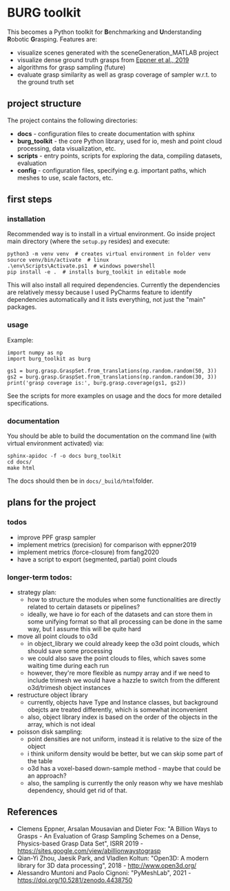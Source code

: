 # BURG toolkit

This becomes a Python toolkit for **B**enchmarking and **U**nderstanding **R**obotic **G**rasping. Features are:
- visualize scenes generated with the sceneGeneration_MATLAB project
- visualize dense ground truth grasps from [Eppner et al., 2019](#references)
- algorithms for grasp sampling (future)
- evaluate grasp similarity as well as grasp coverage of sampler w.r.t. to the ground truth set

## project structure

The project contains the following directories:
- **docs** - configuration files to create documentation with sphinx
- **burg_toolkit** - the core Python library, used for io, mesh and point cloud processing, data visualization, etc.
- **scripts** - entry points, scripts for exploring the data, compiling datasets, evaluation
- **config** - configuration files, specifying e.g. important paths, which meshes to use, scale factors, etc.

## first steps

### installation

Recommended way is to install in a virtual environment.
Go inside project main directory (where the `setup.py` resides) and execute:

```
python3 -m venv venv  # creates virtual environment in folder venv
source venv/bin/activate  # linux
.\env\Scripts\Activate.ps1  # windows powershell
pip install -e .  # installs burg_toolkit in editable mode
```
This will also install all required dependencies. Currently the dependencies are relatively messy because I used PyCharms feature to identify dependencies automatically and it lists everything, not just the "main" packages.

### usage

Example:

```
import numpy as np
import burg_toolkit as burg

gs1 = burg.grasp.GraspSet.from_translations(np.random.random(50, 3))
gs2 = burg.grasp.GraspSet.from_translations(np.random.random(30, 3))
print('grasp coverage is:', burg.grasp.coverage(gs1, gs2))
```

See the scripts for more examples on usage and the docs for more detailed specifications.

### documentation

You should be able to build the documentation on the command line (with virtual environment activated) via:

```
sphinx-apidoc -f -o docs burg_toolkit
cd docs/
make html
```

The docs should then be in `docs/_build/html`folder.

## plans for the project
### todos
- improve PPF grasp sampler
- implement metrics (precision) for comparison with eppner2019
- implement metrics (force-closure) from fang2020
- have a script to export (segmented, partial) point clouds

### longer-term todos:
- strategy plan:
	- how to structure the modules when some functionalities are directly related to certain datasets or pipelines?
	- ideally, we have io for each of the datasets and can store them in some unifying format so that all processing can be done in the same way, but I assume this will be quite hard
- move all point clouds to o3d
    - in object_library we could already keep the o3d point clouds, which should save some processing
    - we could also save the point clouds to files, which saves some waiting time during each run
    - however, they're more flexible as numpy array and if we need to include trimesh we would have a hazzle to
      switch from the different o3d/trimesh object instances
- restructure object library
    - currently, objects have Type and Instance classes, but background obejcts are treated differently, which
      is somewhat inconvenient
    - also, object library index is based on the order of the objects in the array, which is not ideal
- poisson disk sampling:
    - point densities are not uniform, instead it is relative to the size of the object
    - i think uniform density would be better, but we can skip some part of the table
    - o3d has a voxel-based down-sample method - maybe that could be an approach?
    - also, the sampling is currently the only reason why we have meshlab dependency, should get rid of that.


## References

- Clemens Eppner, Arsalan Mousavian and Dieter Fox: "A Billion Ways to Grasps - An Evaluation of Grasp Sampling Schemes on a Dense, Physics-based Grasp Data Set", ISRR 2019 - https://sites.google.com/view/abillionwaystograsp
- Qian-Yi Zhou, Jaesik Park, and Vladlen Koltun: "Open3D: A modern library for 3D data processing", 2018 - http://www.open3d.org/
- Alessandro Muntoni and Paolo Cignoni: "PyMeshLab", 2021 - https://doi.org/10.5281/zenodo.4438750
